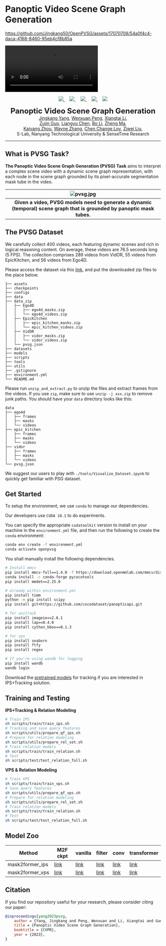 # Panoptic Video Scene Graph Generation
<p align="center">
  <!-- <img src="./assets/psgtr_long.gif" align="center" width="80%"> -->

https://github.com/Jingkang50/OpenPVSG/assets/17070708/54a0f4c4-daca-4168-8460-95eb4cf8b85a

<video controls>
  <source src="[https://github.com/Jingkang50/OpenPVSG/assets/17070708/54a0f4c4-daca-4168-8460-95eb4cf8b85a](https://github.com/Jingkang50/OpenPVSG/assets/17070708/54a0f4c4-daca-4168-8460-95eb4cf8b85a)" type="video/mp4">
  Your browser does not support the video tag.
</video>

  <p align="center">
  <a href="https://arxiv.org/abs/2311.17058" target='_blank'>
    <img src="https://img.shields.io/badge/Paper-CVPR%202023-b31b1b?style=flat-square">
  </a>
  &nbsp;&nbsp;&nbsp;
  <a href="https://jingkang50.github.io/PVSG/" target='_blank'>
    <img src="https://img.shields.io/badge/Page-jingkang50/PVSG-228c22?style=flat-square">
  </a>
  &nbsp;&nbsp;&nbsp;
  <a href="https://entuedu-my.sharepoint.com/:f:/g/personal/jingkang001_e_ntu_edu_sg/EpHpnXP-ta9Nu1wD6FwkDWAB0LxY8oE9VNqsgv6ln-i8QQ?e=fURefF" target='_blank'>
    <img src="https://img.shields.io/badge/Data-PVSGDataset-334b7f?style=flat-square">
  </a>
  &nbsp;&nbsp;&nbsp;
  <a href="https://entuedu-my.sharepoint.com/:f:/g/personal/jingkang001_e_ntu_edu_sg/EgvpTfCTMudLpxw-h0_BVdcBAHacUaAQD-u9OvkUlpaDBg?e=LXnqaX" target='_blank'>
    <img src="https://img.shields.io/badge/Data-QuickView-7de5f6?style=flat-square">
  </a>
  &nbsp;&nbsp;&nbsp;
  <a href="https://github.com/LilyDaytoy/OpenPVSG" target='_blank'>
    <img src="https://hits.seeyoufarm.com/api/count/incr/badge.svg?url=https%3A%2F%2Fgithub.com%2FLilyDaytoy%2FPVSG&count_bg=%23FFA500&title_bg=%23555555&icon=&icon_color=%23E7E7E7&title=visitors&edge_flat=true">
  </p>
  </a>
  <p align="center">
  <font size=5><strong>Panoptic Video Scene Graph Generation</strong></font>
    <br>
        <a href="https://jingkang50.github.io/">Jingkang Yang</a>,
        <a href="https://lilydaytoy.github.io/">Wenxuan Peng</a>,
        <a href="https://lxtgh.github.io/">Xiangtai Li</a>,<br>
        <a href="https://scholar.google.com/citations?user=G8DPsoUAAAAJ&amp;hl=zh-CN">Zujin Guo</a>,
        <a href="https://cliangyu.com/"> Liangyu Chen</a>,
        <a href="https://brianboli.com/">Bo Li</a>,
        <a href="https://www.linkedin.com/in/zheng-ma-4201223a/?originalSubdomain=hk">Zheng Ma</a>,<br>
        <a href="https://kaiyangzhou.github.io/">Kaiyang Zhou</a>,
        <a href="https://bmild.github.io/">Wayne Zhang</a>,
        <a href="https://www.mmlab-ntu.com/person/ccloy/">Chen Change Loy</a>,
        <a href="https://liuziwei7.github.io/">Ziwei Liu</a>,
    <br>
  S-Lab, Nanyang Technological University & SenseTime Research
  </p>
</p>

---
## What is PVSG Task?
<strong>The Panoptic Video Scene Graph Generation (PVSG) Task</strong> aims to interpret a complex scene video with a dynamic scene graph representation, with each node in the scene graph grounded by its pixel-accurate segmentation mask tube in the video.

| ![pvsg.jpg](assets/teaser.png) |
|:--:|
| <b>Given a video, PVSG models need to generate a dynamic (temporal) scene graph that is grounded by panoptic mask tubes.</b>|


## The PVSG Dataset
We carefully collect 400 videos, each featuring dynamic scenes and rich in logical reasoning content. On average, these videos are 76.5 seconds long (5 FPS). The collection comprises 289 videos from VidOR, 55 videos from EpicKitchen, and 56 videos from Ego4D.

Please access the dataset via this [link](https://entuedu-my.sharepoint.com/:f:/g/personal/jingkang001_e_ntu_edu_sg/EpHpnXP-ta9Nu1wD6FwkDWAB0LxY8oE9VNqsgv6ln-i8QQ?e=fURefF), and put the downloaded zip files to the place below.
```
├── assets
├── checkpoints
├── configs
├── data
├── data_zip
│   ├── Ego4D
│   │   ├── ego4d_masks.zip
│   │   └── ego4d_videos.zip
│   ├── EpicKitchen
│   │   ├── epic_kitchen_masks.zip
│   │   └── epic_kitchen_videos.zip
│   ├── VidOR
│   │   ├── vidor_masks.zip
│   │   └── vidor_videos.zip
│   └── pvsg.json
├── datasets
├── models
├── scripts
├── tools
├── utils
├── .gitignore
├── environment.yml
└── README.md
```
Please run `unzip_and_extract.py` to unzip the files and extract frames from the videos. If you use `zip`, make sure to use `unzip -j xxx.zip` to remove junk paths. You should have your `data` directory looks like this:
```
data
├── ego4d
│   ├── frames
│   ├── masks
│   └── videos
├── epic_kitchen
│   ├── frames
│   ├── masks
│   └── videos
├── vidor
│   ├── frames
│   ├── masks
│   └── videos
└── pvsg.json
```

We suggest our users to play with `./tools/Visualize_Dataset.ipynb` to quickly get familiar with PSG dataset.

## Get Started
To setup the environment, we use `conda` to manage our dependencies.

Our developers use `CUDA 10.1` to do experiments.

You can specify the appropriate `cudatoolkit` version to install on your machine in the `environment.yml` file, and then run the following to create the `conda` environment:
```bash
conda env create -f environment.yml
conda activate openpvsg
```
You shall manually install the following dependencies.
```bash
# Install mmcv
pip install mmcv-full==1.4.0 -f https://download.openmmlab.com/mmcv/dist/cu101/torch1.7.0/index.html
conda install -c conda-forge pycocotools
pip install mmdet==2.25.0

# already within environment.yml
pip install timm
python -m pip install scipy
pip install git+https://github.com/cocodataset/panopticapi.git

# for unitrack
pip install imageio==2.6.1
pip install lap==0.4.0
pip install cython_bbox==0.1.3

# for vps
pip install seaborn
pip install ftfy
pip install regex

# If you're using wandb for logging
pip install wandb
wandb login
```

Download the [pretrained models](https://entuedu-my.sharepoint.com/:f:/g/personal/jingkang001_e_ntu_edu_sg/ErwH2H27bJpAg9xpaTa49fkB3IJkiLJ6AEFuxUHYKMI1dQ?e=9XINcP) for tracking if you are interested in IPS+Tracking solution.


## Training and Testing
**IPS+Tracking & Relation Modeling**
```bash
# Train IPS
sh scripts/train/train_ips.sh
# Tracking and save query features
sh scripts/utils/prepare_qf_ips.sh
# Prepare for relation modeling
sh scripts/utils/prepare_rel_set.sh
# Train relation models
sh scripts/train/train_relation.sh
# Test
sh scripts/test/test_relation_full.sh
```

**VPS & Relation Modeling**
```bash
# Train VPS
sh scripts/train/train_vps.sh
# Save query features
sh scripts/utils/prepare_qf_vps.sh
# Prepare for relation modeling
sh scripts/utils/prepare_rel_set.sh
# Train relation models
sh scripts/train/train_relation.sh
# Test
sh scripts/test/test_relation_full.sh
```
## Model Zoo
Method    | M2F ckpt | vanilla | filter |  conv |  transformer |
---       | ---  | ---  | ---  | ---  | ---  |
mask2former_ips | [link](https://entuedu-my.sharepoint.com/:f:/g/personal/jingkang001_e_ntu_edu_sg/ErwH2H27bJpAg9xpaTa49fkB3IJkiLJ6AEFuxUHYKMI1dQ?e=9XINcP) | [link](https://entuedu-my.sharepoint.com/:f:/g/personal/jingkang001_e_ntu_edu_sg/ErwH2H27bJpAg9xpaTa49fkB3IJkiLJ6AEFuxUHYKMI1dQ?e=9XINcP) | [link](https://entuedu-my.sharepoint.com/:f:/g/personal/jingkang001_e_ntu_edu_sg/ErwH2H27bJpAg9xpaTa49fkB3IJkiLJ6AEFuxUHYKMI1dQ?e=9XINcP) | [link](https://entuedu-my.sharepoint.com/:f:/g/personal/jingkang001_e_ntu_edu_sg/ErwH2H27bJpAg9xpaTa49fkB3IJkiLJ6AEFuxUHYKMI1dQ?e=9XINcP) | [link](https://entuedu-my.sharepoint.com/:f:/g/personal/jingkang001_e_ntu_edu_sg/ErwH2H27bJpAg9xpaTa49fkB3IJkiLJ6AEFuxUHYKMI1dQ?e=9XINcP) |
mask2former_vps | [link](https://entuedu-my.sharepoint.com/:f:/g/personal/jingkang001_e_ntu_edu_sg/ErwH2H27bJpAg9xpaTa49fkB3IJkiLJ6AEFuxUHYKMI1dQ?e=9XINcP) | [link](https://entuedu-my.sharepoint.com/:f:/g/personal/jingkang001_e_ntu_edu_sg/ErwH2H27bJpAg9xpaTa49fkB3IJkiLJ6AEFuxUHYKMI1dQ?e=9XINcP) | [link](https://entuedu-my.sharepoint.com/:f:/g/personal/jingkang001_e_ntu_edu_sg/ErwH2H27bJpAg9xpaTa49fkB3IJkiLJ6AEFuxUHYKMI1dQ?e=9XINcP) | [link](https://entuedu-my.sharepoint.com/:f:/g/personal/jingkang001_e_ntu_edu_sg/ErwH2H27bJpAg9xpaTa49fkB3IJkiLJ6AEFuxUHYKMI1dQ?e=9XINcP) | [link](https://entuedu-my.sharepoint.com/:f:/g/personal/jingkang001_e_ntu_edu_sg/ErwH2H27bJpAg9xpaTa49fkB3IJkiLJ6AEFuxUHYKMI1dQ?e=9XINcP) |

## Citation
If you find our repository useful for your research, please consider citing our paper:
```bibtex
@inproceedings{yang2023pvsg,
    author = {Yang, Jingkang and Peng, Wenxuan and Li, Xiangtai and Guo, Zujin and Chen, Liangyu and Li, Bo and Ma, Zheng and Zhou, Kaiyang and Zhang, Wayne and Loy, Chen Change and Liu, Ziwei},
    title = {Panoptic Video Scene Graph Generation},
    booktitle = {CVPR},
    year = {2023},
}
```
